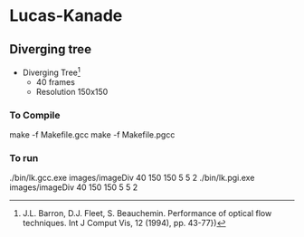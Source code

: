 # Lucas-Kanade
## Diverging tree
* Diverging Tree[^1]
    * 40 frames
    * Resolution 150x150

### To Compile
make -f Makefile.gcc
make -f Makefile.pgcc

### To run
./bin/lk.gcc.exe images/imageDiv 40 150 150 5 5 2
./bin/lk.pgi.exe images/imageDiv 40 150 150 5 5 2


[^1]: J.L. Barron, D.J. Fleet, S. Beauchemin. Performance of optical flow techniques. Int J Comput Vis, 12 (1994), pp. 43-77})

